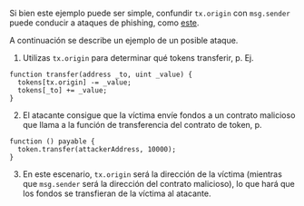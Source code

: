 Si bien este ejemplo puede ser simple, confundir `tx.origin` con `msg.sender` puede conducir a ataques de phishing, como [este](https://blog.ethereum.org/2016/06/24/security-alert-smart-contract-wallets-created-in-frontier-are-vulnerable-to-phishing-attacks/).

A continuación se describe un ejemplo de un posible ataque.

1) Utilizas `tx.origin` para determinar qué tokens transferir, p. Ej.

```
function transfer(address _to, uint _value) {
  tokens[tx.origin] -= _value;
  tokens[_to] += _value;
}
```

2) El atacante consigue que la víctima envíe fondos a un contrato malicioso que llama a la función de transferencia del contrato de token, p.

```
function () payable {
  token.transfer(attackerAddress, 10000);
}
```

3) En este escenario, `tx.origin` será la dirección de la víctima (mientras que `msg.sender` será la dirección del contrato malicioso), lo que hará que los fondos se transfieran de la víctima al atacante.
